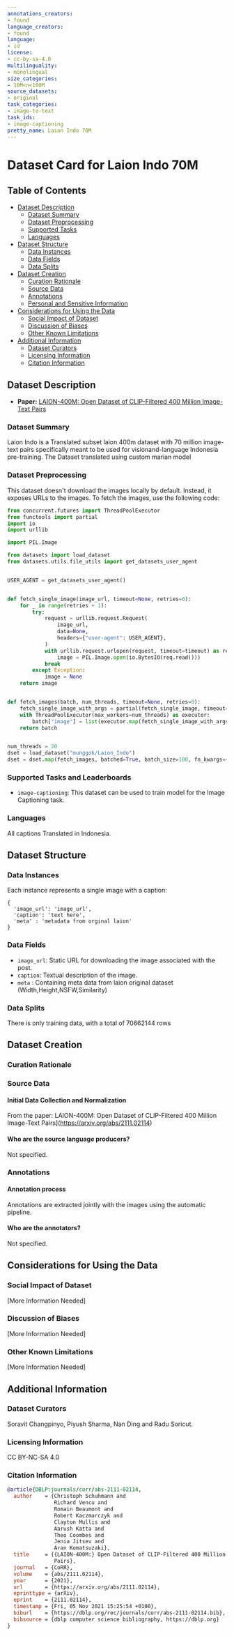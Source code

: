 ```yaml
---
annotations_creators:
- found
language_creators:
- found
language:
- id
license:
- cc-by-sa-4.0
multilinguality:
- monolingual
size_categories:
- 10M<n<100M
source_datasets:
- original
task_categories:
- image-to-text
task_ids:
- image-captioning
pretty_name: Laion Indo 70M
---
```


# Dataset Card for Laion Indo 70M

## Table of Contents
- [Dataset Description](#dataset-description)
  - [Dataset Summary](#dataset-summary)
  - [Dataset Preprocessing](#dataset-preprocessing)
  - [Supported Tasks](#supported-tasks-and-leaderboards)
  - [Languages](#languages)
- [Dataset Structure](#dataset-structure)
  - [Data Instances](#data-instances)
  - [Data Fields](#data-instances)
  - [Data Splits](#data-instances)
- [Dataset Creation](#dataset-creation)
  - [Curation Rationale](#curation-rationale)
  - [Source Data](#source-data)
  - [Annotations](#annotations)
  - [Personal and Sensitive Information](#personal-and-sensitive-information)
- [Considerations for Using the Data](#considerations-for-using-the-data)
  - [Social Impact of Dataset](#social-impact-of-dataset)
  - [Discussion of Biases](#discussion-of-biases)
  - [Other Known Limitations](#other-known-limitations)
- [Additional Information](#additional-information)
  - [Dataset Curators](#dataset-curators)
  - [Licensing Information](#licensing-information)
  - [Citation Information](#citation-information)

## Dataset Description

- **Paper:** [LAION-400M: Open Dataset of CLIP-Filtered 400 Million Image-Text Pairs](https://arxiv.org/abs/2111.02114)

### Dataset Summary

Laion Indo is a Translated subset laion 400m dataset with 70 million  image-text pairs specifically meant to be used for visionand-language Indonesia pre-training.
The Dataset translated using custom marian model

### Dataset Preprocessing

This dataset doesn't download the images locally by default. Instead, it exposes URLs to the images. To fetch the images, use the following code:

```python
from concurrent.futures import ThreadPoolExecutor
from functools import partial
import io
import urllib

import PIL.Image

from datasets import load_dataset
from datasets.utils.file_utils import get_datasets_user_agent


USER_AGENT = get_datasets_user_agent()


def fetch_single_image(image_url, timeout=None, retries=0):
    for _ in range(retries + 1):
        try:
            request = urllib.request.Request(
                image_url,
                data=None,
                headers={"user-agent": USER_AGENT},
            )
            with urllib.request.urlopen(request, timeout=timeout) as req:
                image = PIL.Image.open(io.BytesIO(req.read()))
            break
        except Exception:
            image = None
    return image


def fetch_images(batch, num_threads, timeout=None, retries=0):
    fetch_single_image_with_args = partial(fetch_single_image, timeout=timeout, retries=retries)
    with ThreadPoolExecutor(max_workers=num_threads) as executor:
        batch["image"] = list(executor.map(fetch_single_image_with_args, batch["image_url"]))
    return batch


num_threads = 20
dset = load_dataset("munggok/Laion_Indo")
dset = dset.map(fetch_images, batched=True, batch_size=100, fn_kwargs={"num_threads": num_threads})
```

### Supported Tasks and Leaderboards

- `image-captioning`: This dataset can be used to train model for the Image Captioning task.

### Languages

All captions Translated in Indonesia.

## Dataset Structure

### Data Instances

Each instance represents a single image with a caption:

```
{
  'image_url': 'image_url',
  'caption': 'text here',
  'meta' : 'metadata from orginal laion'
}
```

### Data Fields

- `image_url`: Static URL for downloading the image associated with the post.
- `caption`: Textual description of the image.
- `meta` : Containing meta data from laion original dataset (Width,Height,NSFW,Similarity)

### Data Splits

There is only training data, with a total of 70662144 rows

## Dataset Creation

### Curation Rationale


### Source Data

#### Initial Data Collection and Normalization

From the paper: LAION-400M: Open Dataset of CLIP-Filtered 400 Million Image-Text Pairs](https://arxiv.org/abs/2111.02114)
#### Who are the source language producers?

Not specified.

### Annotations

#### Annotation process

Annotations are extracted jointly with the images using the automatic pipeline.

#### Who are the annotators?

Not specified.

## Considerations for Using the Data

### Social Impact of Dataset

[More Information Needed]

### Discussion of Biases

[More Information Needed]

### Other Known Limitations

[More Information Needed]

## Additional Information

### Dataset Curators

Soravit Changpinyo, Piyush Sharma, Nan Ding and Radu Soricut.

### Licensing Information

CC BY-NC-SA 4.0

### Citation Information

```bibtex
@article{DBLP:journals/corr/abs-2111-02114,
  author    = {Christoph Schuhmann and
               Richard Vencu and
               Romain Beaumont and
               Robert Kaczmarczyk and
               Clayton Mullis and
               Aarush Katta and
               Theo Coombes and
               Jenia Jitsev and
               Aran Komatsuzaki},
  title     = {{LAION-400M:} Open Dataset of CLIP-Filtered 400 Million Image-Text
               Pairs},
  journal   = {CoRR},
  volume    = {abs/2111.02114},
  year      = {2021},
  url       = {https://arxiv.org/abs/2111.02114},
  eprinttype = {arXiv},
  eprint    = {2111.02114},
  timestamp = {Fri, 05 Nov 2021 15:25:54 +0100},
  biburl    = {https://dblp.org/rec/journals/corr/abs-2111-02114.bib},
  bibsource = {dblp computer science bibliography, https://dblp.org}
}
```
